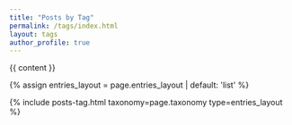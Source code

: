 ```yaml
---
title: "Posts by Tag"
permalink: /tags/index.html
layout: tags
author_profile: true
---
```

{{ content }}

{% assign entries_layout = page.entries_layout | default: 'list' %}
<div class="entries-{{ entries_layout }}">
  {% include posts-tag.html taxonomy=page.taxonomy type=entries_layout %}
</div>